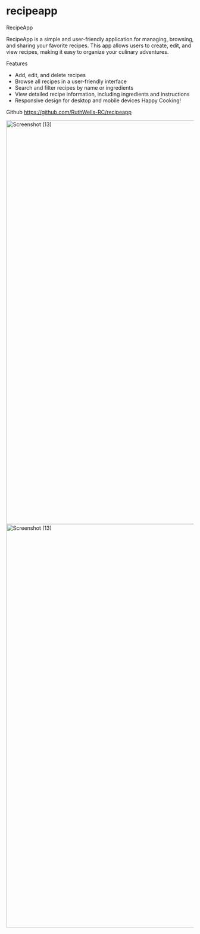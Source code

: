 # recipeapp

RecipeApp

RecipeApp is a simple and user-friendly application for managing, browsing, and sharing your favorite recipes. This app allows users to create, edit, and view recipes, making it easy to organize your culinary adventures.

 Features

- Add, edit, and delete recipes
- Browse all recipes in a user-friendly interface
- Search and filter recipes by name or ingredients
- View detailed recipe information, including ingredients and instructions
- Responsive design for desktop and mobile devices
Happy Cooking!


Github
https://github.com/RuthWells-RC/recipeapp





<img width="1920" height="1080" alt="Screenshot (13)" src="https://github.com/user-attachments/assets/ed5c2c17-4f77-4a7c-96b1-7bb0920a785d" />










<img width="1920" height="1080" alt="Screenshot (13)" src="https://github.com/user-attachments/assets/4c01e588-d4e3-4a1a-9647-7711533244ce" />

